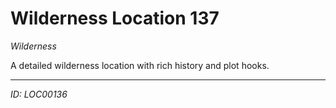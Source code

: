 # Wilderness Location 137

*Wilderness*

A detailed wilderness location with rich history and plot hooks.

---
*ID: LOC00136*